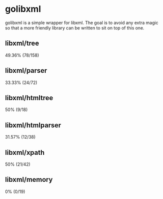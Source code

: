 # golibxml

golibxml is a simple wrapper for libxml. The goal is to avoid any extra magic so that a more friendly library can be written to sit on top of this one.

## libxml/tree

49.36% (78/158)

## libxml/parser

33.33% (24/72)

## libxml/htmltree

50% (9/18)

## libxml/htmlparser

31.57% (12/38)

## libxml/xpath

50% (21/42)

## libxml/memory

0% (0/19)
